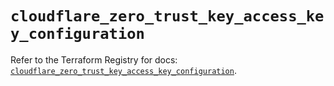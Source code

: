 # `cloudflare_zero_trust_key_access_key_configuration`

Refer to the Terraform Registry for docs: [`cloudflare_zero_trust_key_access_key_configuration`](https://registry.terraform.io/providers/cloudflare/cloudflare/4.52.0/docs/resources/zero_trust_key_access_key_configuration).
